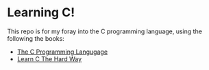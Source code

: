 # Learning C!

This repo is for my foray into the C programming language, using the following the books:
  * [The C Programming Langugage](https://www.amazon.com/Programming-Language-2nd-Brian-Kernighan/dp/0131103628/)
  * [Learn C The Hard Way](https://learncodethehardway.org/c/)
